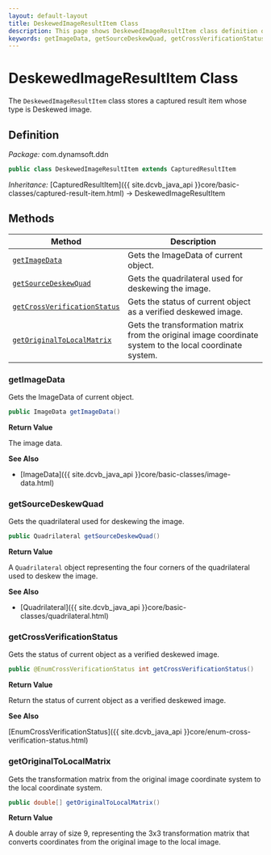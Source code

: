 ```yaml
---
layout: default-layout
title: DeskewedImageResultItem Class
description: This page shows DeskewedImageResultItem class definition of Dynamsoft Document Normalizer SDK Java Edition.
keywords: getImageData, getSourceDeskewQuad, getCrossVerificationStatus, getOriginalToLocalMatrix, DeskewedImageResultItem, api reference
---
```


# DeskewedImageResultItem Class

The `DeskewedImageResultItem` class stores a captured result item whose type is Deskewed image.

## Definition

*Package:* com.dynamsoft.ddn

```java
public class DeskewedImageResultItem extends CapturedResultItem
```

*Inheritance:* [CapturedResultItem]({{ site.dcvb_java_api }}core/basic-classes/captured-result-item.html) -> DeskewedImageResultItem

## Methods

| Method | Description |
|--------|-------------|
| [`getImageData`](#getimagedata) | Gets the ImageData of current object. |
| [`getSourceDeskewQuad`](#getsourcedeskewquad)| Gets the quadrilateral used for deskewing the image. |
| [`getCrossVerificationStatus`](#getcrossverificationstatus)| Gets the status of current object as a verified deskewed image. |
| [`getOriginalToLocalMatrix`](#getoriginaltolocalmatrix) | Gets the transformation matrix from the original image coordinate system to the local coordinate system. |

### getImageData

Gets the ImageData of current object.

```java
public ImageData getImageData()
```

**Return Value**

The image data.

**See Also**

* [ImageData]({{ site.dcvb_java_api }}core/basic-classes/image-data.html)

### getSourceDeskewQuad

Gets the quadrilateral used for deskewing the image.

```java
public Quadrilateral getSourceDeskewQuad()
```

**Return Value**

A `Quadrilateral` object representing the four corners of the quadrilateral used to deskew the image.

**See Also**

* [Quadrilateral]({{ site.dcvb_java_api }}core/basic-classes/quadrilateral.html)

### getCrossVerificationStatus

Gets the status of current object as a verified deskewed image.

```java
public @EnumCrossVerificationStatus int getCrossVerificationStatus()
```

**Return Value**

Return the status of current object as a verified deskewed image.

**See Also**

[EnumCrossVerificationStatus]({{ site.dcvb_java_api }}core/enum-cross-verification-status.html)

### getOriginalToLocalMatrix

Gets the transformation matrix from the original image coordinate system to the local coordinate system.

```java
public double[] getOriginalToLocalMatrix()
```

**Return Value**

A double array of size 9, representing the 3x3 transformation matrix that converts coordinates from the original image to the local image.